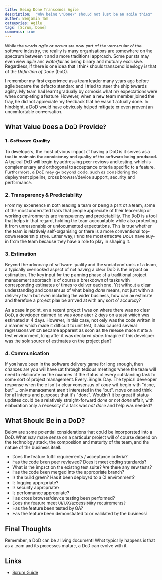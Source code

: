 ```yaml
---
title: Being Done Transcends Agile
description:  "Why being \"Done\" should not just be an agile thing"
author: Benjamin Tam
categories: Agile
tags: [Scrum, Done]
comments: true
---
```


While the words _agile_ or _scrum_ are now part of the vernacular of the software industry, the reality is many organisations are somewhere on the spectrum between it and a more traditional approach. Some purists may even view _agile_ and _waterfall_ as being binary and mutually exclusive. Regardless, if there is one idea that I think should transcend ideology is that of the _Definition of Done_ (DoD).

I remember my first experience as a team leader many years ago before agile became the defacto standard and I tried to steer the ship towards agility. My team had learnt gradually by osmosis what my expectations were when completing a feature. However, when a new team member joined the fray, he did not appreciate my feedback that he wasn't actually done. In hindsight, a DoD would have obviously helped mitigate or even prevent an uncomfortable conversation.

## What Value Does a DoD Provide?

### 1. Software Quality

To developers, the most obvious impact of having a DoD is it serves as a tool to maintain the consistency and quality of the software being produced. A typical DoD will begin by addressing peer reviews and testing, which is complementary and orthogonal to acceptance criteria specific to a feature. Furthermore, a DoD may go beyond code, such as considering the deployment pipeline, cross browser/device support, security and performance.

### 2. Transparency & Predictability

From my experience in both leading a team or being a part of a team, some of the most underrated traits that people appreciate of their leadership or working environments are transparency and predictability. The DoD is a tool that helps in that regard, holding the team accountable while also protecting it from unreasonable or undocumented expectations. This is true whether the team is relatively self-organising or there is a more conventional top-down leadership style. Either way, I find the most effective DoDs have buy-in from the team because they have a role to play in shaping it.

### 3. Estimation

Beyond the advocacy of software quality and the social contracts of a team, a typically overlooked aspect of not having a clear DoD is the impact on estimation. The key input for the planning phase of a traditional project management approach is of course a breakdown of tasks with corresponding estimates of times to deliver each one. Yet without a clear understanding and consensus of what being _done_ means, not just within a delivery team but even including the wider business, how can an estimate and therefore a project plan be arrived at with any sort of accuracy?

As a case in point, on a recent project I was on where there was no clear DoD, a developer claimed he was _done_ after 2 days on a task which was estimated at 4 days. However, in this case, not only was the code written in a manner which made it difficult to unit test, it also caused several regressions which became apparent as soon as the release made it into a test environment, long after it was declared _done_. Imagine if this developer was the sole source of estimates on the project plan?

### 4. Communication

If you have been in the software delivery game for long enough, then chances are you will have sat through tedious meetings where the team will need to elaborate on the nuances of the status of every outstanding task to some sort of project management. Every. Single. Day. The typical developer response when there isn't a clear consensus of _done_ will begin with "done, but" ... only management aren't interested in the "but", move on and think for all intents and purposes that it's "done". Wouldn't it be great if status updates could be a relatively straight-forward _done_ or _not done_ affair, with elaboration only a necessity if a task was _not done_ and help was needed?

## What Should Be in a DoD?

Below are some potential considerations that could be incorporated into a DoD. What may make sense on a particular project will of course depend on the technology stack, the composition and maturity of the team, and the nature of the business itself.

- Does the feature fulfil requirements / acceptance criteria?
- Has the code been peer reviewed? Does it meet coding standards?
- What is the impact on the existing test suite? Are there any new tests?
- Has the code been merged into the appropriate branch?
- Is the build green? Has it been deployed to a CI environment?
- Is logging appropriate?
- Is security appropriate?
- Is performance appropriate?
- Has cross browser/device testing been performed?
- Does the feature meet UI/UX/accessibility requirements?
- Has the feature been tested by QA?
- Has the feature been demonstrated to or validated by the business?

## Final Thoughts

Remember, a DoD can be a living document! What typically happens is that as a team and its processes mature, a DoD can evolve with it.

## Links

 * [Scrum Guide](http://www.scrumguides.org/scrum-guide.html#artifact-transparency-done)
